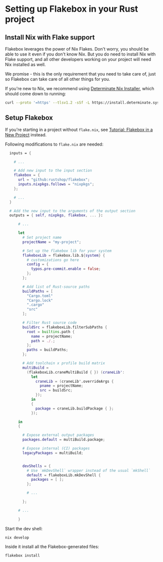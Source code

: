 # Setting up Flakebox in your Rust project

## Install Nix with Flake support

Flakebox leverages the power of Nix Flakes. Don't worry, you should
be able to use it even if you don't know Nix. But you do need to install Nix with Flake
support, and all other developers working on your project will need
Nix installed as well.

We promise - this is the only requirement that you need to
take care of, just so Flakebox can take care of all other things
for you.

If you're new to Nix, we recommend using [Determinate Nix Installer](https://zero-to-nix.com/start/install),
which should come down to running:

```sh
curl --proto '=https' --tlsv1.2 -sSf -L https://install.determinate.systems/nix | sh -s -- install
```

## Setup Flakebox

If you're starting in a project without `flake.nix`, see [Tutorial: Flakebox in a New Project](./building-new-project.md)
instead.

Following modifications to `flake.nix` are needed:

```nix
  inputs = {

    # ...

    # Add new input to the input section
    flakebox = {
      url = "github:rustshop/flakebox";
      inputs.nixpkgs.follows = "nixpkgs";
    };

    # ...
  }

  # Add the new input to the arguments of the output section
  outputs = { self, nixpkgs, flakebox, ... }:

      # ...

      let
        # Set project name
        projectName = "my-project";

        # Set up the flakebox lib for your system
        flakeboxLib = flakebox.lib.${system} {
          # customizations go here
          config = {
            typos.pre-commit.enable = false;
          };
        };

        # Add list of Rust-source paths
        buildPaths = [
          "Cargo.toml"
          "Cargo.lock"
          ".cargo"
          "src"
        ];

        # Filter Rust source code
        buildSrc = flakeboxLib.filterSubPaths {
          root = builtins.path {
            name = projectName;
            path = ./.;
          };
          paths = buildPaths;
        };

        # Add toolchain x profile build matrix
        multiBuild =
          (flakeboxLib.craneMultiBuild { }) (craneLib':
            let
              craneLib = (craneLib'.overrideArgs {
                pname = projectName;
                src = buildSrc;
              });
            in
            {
              package = craneLib.buildPackage { };
            });

      in
      {

        # Expose external output packages
        packages.default = multiBuild.package;

        # Expose internal (CI) packages
        legacyPackages = multiBuild;


        devShells = {
          # Use `mkDevShell` wrapper instead of the usual `mkShell`
          default = flakeboxLib.mkDevShell {
            packages = [ ];
          };

          # ... 

        };

      # ...

      }
```

Start the dev shell:

```
nix develop
```

Inside it install all the Flakebox-generated files:

```
flakebox install
```
